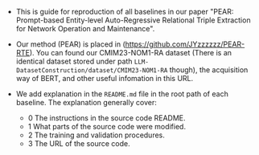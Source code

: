 - This is guide for reproduction of all baselines in our paper "PEAR: Prompt-based Entity-level Auto-Regressive Relational Triple Extraction for Network Operation and Maintenance". 

- Our method (PEAR) is placed in (https://github.com/JYzzzzzz/PEAR-RTE). You can found our CMIM23-NOM1-RA dataset (There is an identical dataset stored under path `LLM-DatasetConstruction/dataset/CMIM23-NOM1-RA` though), the acquisition way of BERT, and other useful infomation in this URL.

- We add explanation in the `README.md` file in the root path of each baseline. The explanation generally cover: 
	- 0 The instructions in the source code README.
	- 1 What parts of the source code were modified.
	- 2 The training and validation procedures.
	- 3 The URL of the source code.

